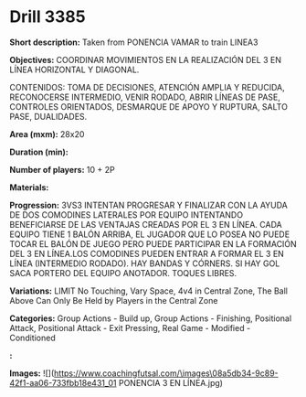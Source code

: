 # Drill 3385

**Short description:**
Taken from PONENCIA VAMAR to train LINEA3

**Objectives:**
COORDINAR MOVIMIENTOS EN LA REALIZACIÓN DEL 3 EN LÍNEA HORIZONTAL Y DIAGONAL.

CONTENIDOS: TOMA DE DECISIONES, ATENCIÓN AMPLIA Y REDUCIDA, RECONOCERSE INTERMEDIO, VENIR RODADO, ABRIR LÍNEAS DE PASE, CONTROLES ORIENTADOS, DESMARQUE DE APOYO Y RUPTURA, SALTO PASE, DUALIDADES.

**Area (mxm):**
28x20

**Duration (min):**


**Number of players:**
10 + 2P

**Materials:**


**Progression:**
3VS3 INTENTAN PROGRESAR Y FINALIZAR CON LA AYUDA DE DOS COMODINES LATERALES POR EQUIPO INTENTANDO BENEFICIARSE DE LAS VENTAJAS CREADAS POR EL 3 EN LÍNEA. CADA EQUIPO TIENE 1 BALÓN ARRIBA, EL JUGADOR QUE LO POSEA NO PUEDE TOCAR EL BALÓN DE JUEGO PERO PUEDE PARTICIPAR EN LA FORMACIÓN DEL 3 EN LÍNEA.LOS COMODINES PUEDEN ENTRAR A FORMAR EL 3 EN LÍNEA (INTERMEDIO RODADO). HAY BANDAS Y CÓRNERS. SI HAY GOL SACA PORTERO DEL EQUIPO ANOTADOR. TOQUES LIBRES.

**Variations:**
LIMIT No Touching, Vary Space, 4v4 in Central Zone, The Ball Above Can Only Be Held by Players in the Central Zone

**Categories:**
Group Actions - Build up, Group Actions - Finishing, Positional Attack, Positional Attack - Exit Pressing, Real Game - Modified - Conditioned

**:**


**Images:**
![](https://www.coachingfutsal.com/\images\08a5db34-9c89-42f1-aa06-733fbb18e431_01 PONENCIA 3 EN LÍNEA.jpg)

